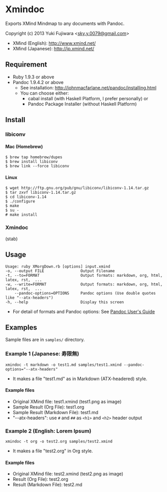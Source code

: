 # Xmindoc

Exports XMind Mindmap to any documents with Pandoc.

Copyright (c) 2013 Yuki Fujiwara \<sky.y.0079@gmail.com\>


* XMind (English): <http://www.xmind.net/>
* XMind (Japanese): <http://jp.xmind.net/>


## Requirement
* Ruby 1.9.3 or above
* Pandoc 1.9.4.2 or above
	* See installation: <http://johnmacfarlane.net/pandoc/installing.html>
	* You can choose either:
		* cabal install (with Haskell Platform, I prefer personally) or
		* Pandoc Package Installer (without Haskell Platform)


## Install
### libiconv
#### Mac (Homebrew)

	$ brew tap homebrew/dupes
	$ brew install libiconv
	$ brew link --force libiconv 

#### Linux

	$ wget http://ftp.gnu.org/pub/gnu/libiconv/libiconv-1.14.tar.gz
	$ tar zxvf libiconv-1.14.tar.gz
	$ cd libiconv-1.14
	$ ./configure
	$ make
	$ su -
	# make install

### Xmindoc
(stab)

## Usage

	Usage: ruby XMorgDown.rb [options] input.xmind
    -o, --output FILE                Output Filename
    -t, --to=FORMAT                  Output formats: markdown, org, html, latex, rst,  ... 
    -w, --write=FORMAT               Output formats: markdown, org, html, latex, rst,  ... 
        --pandoc-options=OPTIONS     Pandoc options (Use double quotes like "--atx-headers")
    -h, --help                       Display this screen

* For detail of formats and Pandoc options: See [Pandoc User's Guide](http://johnmacfarlane.net/pandoc/README.html)


## Examples
Sample files are in `samples/` directory.

### Example 1 (Japanese: 寿限無)
	xmindoc -t markdown -o test1.md samples/test1.xmind --pandoc-options="--atx-headers"

* It makes a file "test1.md" as in Markdown (ATX-headered) style.

#### Example files

* Original XMind file: test1.xmind (test1.png as image)
* Sample Result (Org File): test1.org
* Sample Result (Markdown File): test1.md
* "--atx-headers": use `#` and `##` as `<h1>` and `<h2>` header output 


### Example 2 (English: Lorem Ipsum)
	xmindoc -t org -o test2.org samples/test2.xmind

* It makes a file "test2.org" in Org style.

#### Example files

* Original XMind file: test2.xmind (test2.png as image)
* Result (Org File): test2.org
* Result (Markdown File): test2.md

